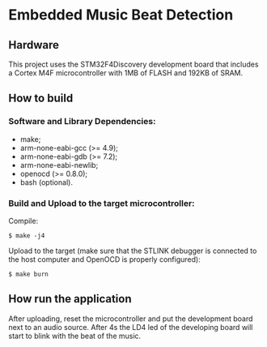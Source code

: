 # Embedded Music Beat Detection

## Hardware

This project uses the STM32F4Discovery development board that includes a Cortex M4F microcontroller with 1MB of FLASH and 192KB of SRAM.

## How to build

### Software and Library Dependencies:

* make;
* arm-none-eabi-gcc (>= 4.9);
* arm-none-eabi-gdb (>= 7.2);
* arm-none-eabi-newlib;
* openocd (>= 0.8.0);
* bash (optional).

### Build and Upload to the target microcontroller:

Compile:

```$ make -j4```

Upload to the target (make sure that the STLINK debugger is connected to the host computer and OpenOCD is properly configured):

```$ make burn```

## How run the application

After uploading, reset the microcontroller and put the development board next to an audio source. After 4s the LD4 led of the developing board will start to blink with the beat of the music.

